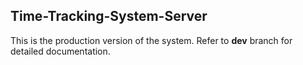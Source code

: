 ## Time-Tracking-System-Server
This is the production version of the system. Refer to **dev** branch for detailed documentation.
